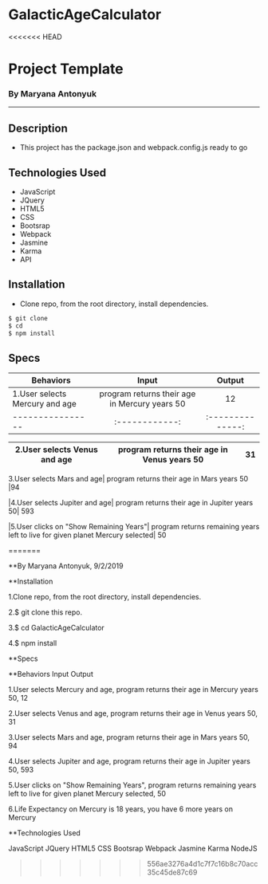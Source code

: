 # GalacticAgeCalculator
<<<<<<< HEAD
# Project Template
### By Maryana Antonyuk


---

## Description
* This project has the package.json and webpack.config.js ready to go


## Technologies Used
* JavaScript
* JQuery
* HTML5
* CSS
* Bootsrap
* Webpack
* Jasmine
* Karma
* API 

## Installation
* Clone repo, from the root directory, install dependencies.

```sh
$ git clone 
$ cd 
$ npm install
```

## Specs

| Behaviors       | Input          | Output      |
| ---------------- |:------------:| :--------------:|
|1.User selects Mercury and age| program returns their age in Mercury years	50|	12
| ---------------- |:------------:| :--------------:|

|2.User selects Venus and age| program returns their age in Venus years	50|	31
| ---------------- |:------------:| :--------------:|

3.User selects Mars and age| program returns their age in Mars years	50 |94

|4.User selects Jupiter and age| program returns their age in Jupiter years	50|	593

|5.User clicks on "Show Remaining Years"| program returns remaining years left to live for given planet	Mercury selected| 50



=======

**By Maryana Antonyuk, 9/2/2019

**Installation

1.Clone repo, from the root directory, install dependencies.

2.$ git clone this repo.

3.$ cd GalacticAgeCalculator

4.$ npm install

**Specs

**Behaviors	Input	Output

1.User selects Mercury and age, program returns their age in Mercury years	50,	12

2.User selects Venus and age, program returns their age in Venus years	50,	31

3.User selects Mars and age, program returns their age in Mars years	50,	94

4.User selects Jupiter and age, program returns their age in Jupiter years	50,	593

5.User clicks on "Show Remaining Years", program returns remaining years left to live for given planet	Mercury selected, 50

6.Life Expectancy on Mercury is 18 years, you have 6 more years on Mercury

**Technologies Used

JavaScript
JQuery
HTML5
CSS
Bootsrap
Webpack
Jasmine
Karma
NodeJS
>>>>>>> 556ae3276a4d1c7f7c16b8c70acc35c45de87c69
